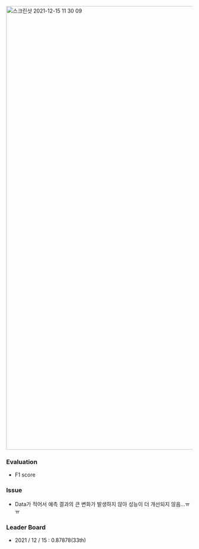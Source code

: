 <img width="1193" alt="스크린샷 2021-12-15 11 30 09" src="https://user-images.githubusercontent.com/49870977/146112088-cede841e-ed6a-48e9-a917-a9be23ea9bec.png">

### Evaluation
- F1 score

### Issue
- Data가 적어서 예측 결과의 큰 변화가 발생하지 않아 성능이 더 개선되지 않음...ㅠㅠ

### Leader Board

- 2021 / 12 / 15 : 0.87878(33th)

